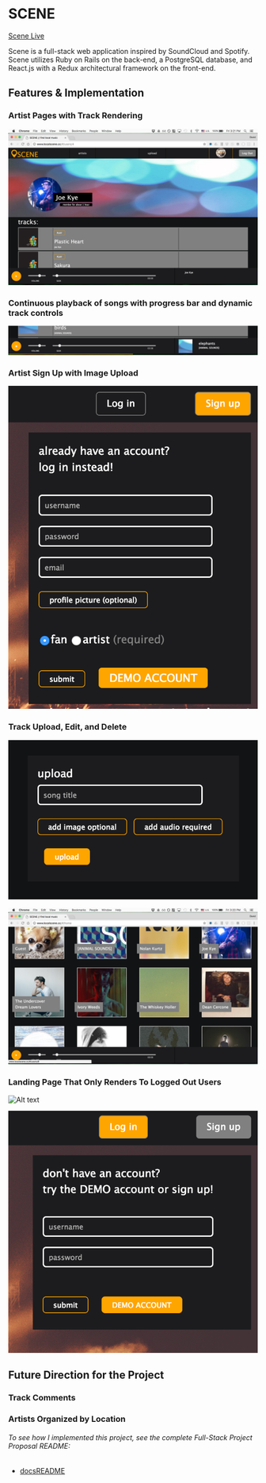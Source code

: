 # SCENE

[Scene Live][scene]

[scene]: http://www.localscene.cc

Scene is a full-stack web application inspired by SoundCloud and Spotify. Scene utilizes Ruby on Rails on the back-end, a PostgreSQL database, and React.js with a Redux architectural framework on the front-end.

## Features & Implementation


### Artist Pages with Track Rendering
![Alt text](/docs/AppImages/artistpage.png?raw=true "Optional Title")

### Continuous playback of songs with progress bar and dynamic track controls
![Alt text](/docs/AppImages/navigation.png?raw=true "Optional Title")

### Artist Sign Up with Image Upload
![Alt text](/docs/AppImages/signup.png?raw=true "Optional Title")

### Track Upload, Edit, and Delete
![Alt text](/docs/AppImages/upload.png?raw=true "Optional Title")


![Alt text](/docs/AppImages/home.png?raw=true "Optional Title")

### Landing Page That Only Renders To Logged Out Users
![Alt text](/docs/AppImages/landing.png?raw=true "Optional Title")


![Alt text](/docs/AppImages/login.png?raw=true "Optional Title")


## Future Direction for the Project

### Track Comments

### Artists Organized by Location


###### To see how I implemented this project, see the complete Full-Stack Project Proposal README:

* [docsREADME][docsREADME]

[docsREADME]: docs/README.md
